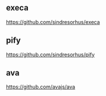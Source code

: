 ## execa

https://github.com/sindresorhus/execa

## pify

https://github.com/sindresorhus/pify

## ava

https://github.com/avajs/ava